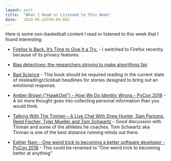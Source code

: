 ```yaml
---
layout: post
title:  "What I Read or Listened to This Week"
date:   2018-06-24T09:09:00Z
---
```

Here is some non-basketball content I read or listened to this week that I found interesting:


* [Firefox Is Back. It’s Time to Give It a Try.](https://mobile.nytimes.com/2018/06/20/technology/personaltech/firefox-chrome-browser-privacy.html) - I switched to Firefox recently because of its privacy features.

* [Bias detectives: the researchers striving to make algorithms fair](https://www.nature.com/articles/d41586-018-05469-3)

* [Bad Science](https://www.amazon.com/Bad-Science-Quacks-Pharma-Flacks/dp/0771035780/) - This book should be required reading in the current state of misleading/clickbait headlines for stories designed to bring out an emotional response.

* [Amber Brown ("HawkOwl") - How We Do Identity Wrong - PyCon 2018](https://www.youtube.com/watch?v=A5tPhUKljuY) - A lot more thought goes into collecting personal information than you would think.

* [Talking With The Tinmen – A Live Chat With Drew Hunter, Sam Parsons, Reed Fischer, Tyler Mueller and Tom Schwartz](http://citiusmag.com/citius-mag-podcast-tinman-elite/) - Good discussion with Tinman and some of the athletes he coaches. Tom Schwartz aka Tinman is one of the best distance running minds out there.

* [Esther Nam - One weird trick to becoming a better software developer - PyCon 2018](https://www.youtube.com/watch?v=IYWlfVqBQLc) - This could be renamed to "One weird trick to becoming better at anything"
